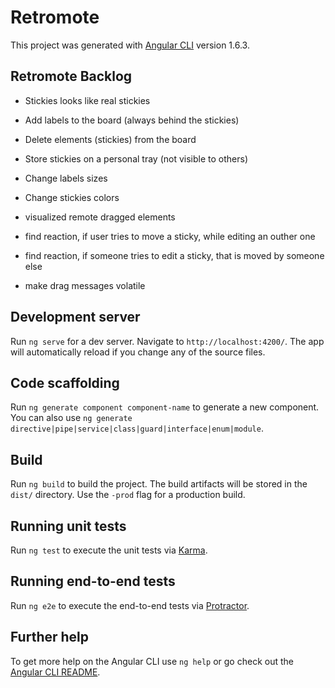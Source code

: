 # Retromote

This project was generated with [Angular CLI](https://github.com/angular/angular-cli) version 1.6.3.

## Retromote Backlog
- Stickies looks like real stickies
- Add labels to the board (always behind the stickies)
- Delete elements (stickies) from the board
- Store stickies on a personal tray (not visible to others)
- Change labels sizes
- Change stickies colors

- visualized remote dragged elements
- find reaction, if user tries to move a sticky, while editing an outher one
- find reaction, if someone tries to edit a sticky, that is moved by someone else
- make drag messages volatile

## Development server

Run `ng serve` for a dev server. Navigate to `http://localhost:4200/`. The app will automatically reload if you change any of the source files.

## Code scaffolding

Run `ng generate component component-name` to generate a new component. You can also use `ng generate directive|pipe|service|class|guard|interface|enum|module`.

## Build

Run `ng build` to build the project. The build artifacts will be stored in the `dist/` directory. Use the `-prod` flag for a production build.

## Running unit tests

Run `ng test` to execute the unit tests via [Karma](https://karma-runner.github.io).

## Running end-to-end tests

Run `ng e2e` to execute the end-to-end tests via [Protractor](http://www.protractortest.org/).

## Further help

To get more help on the Angular CLI use `ng help` or go check out the [Angular CLI README](https://github.com/angular/angular-cli/blob/master/README.md).
